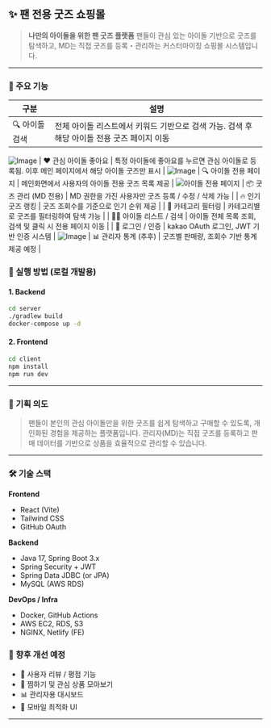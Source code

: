 ## ✨ 팬 전용 굿즈 쇼핑몰
> **나만의 아이돌을 위한 팬 굿즈 플랫폼**
> 팬들이 관심 있는 아이돌 기반으로 굿즈를 탐색하고, MD는 직접 굿즈를 등록・관리하는 커스터마이징 쇼핑몰 시스템입니다.
---
### 📌 주요 기능
| 구분                 | 설명                                |
| ------------------ | --------------------------------- |
| 🔍 아이돌 검색 | 전체 아이돌 리스트에서 키워드 기반으로 검색 가능. 검색 후 해당 아이돌 전용 굿즈 페이지 이동 |
![Image](https://github.com/user-attachments/assets/e599138c-4a09-4c27-a2c9-36b7d8ae2c5f)
| ♥️ 관심 아이돌 좋아요 | 특정 아이돌에 좋아요를 누르면 관심 아이돌로 등록됨. 이후 메인 페이지에서 해당 아이돌 굿즈만 표시 |
![Image](https://github.com/user-attachments/assets/57d9fd5a-9c8f-40b5-be52-1b8af027632e)
| 🔍 아이돌 전용 페이지  | 메인화면에서 사용자의 아이돌 전용 굿즈 목록 제공  |
![아이돌 전용 페이지](https://github.com/user-attachments/assets/4ae4d6ef-2a5d-486d-8ec6-5e065b931154)
| 📦 굿즈 관리 (MD 전용)   | MD 권한을 가진 사용자만 굿즈 등록 / 수정 / 삭제 가능 |
| 🔥 인기 굿즈 랭킹        | 굿즈 조회수를 기준으로 인기 순위 제공             |
| 🧾 카테고리 필터링        | 카테고리별로 굿즈를 필터링하여 탐색 가능            |
| 🧑‍🎤 아이돌 리스트 / 검색 | 아이돌 전체 목록 조회, 검색 및 클릭 시 전용 페이지 이동 |
| 🔐 로그인 / 인증        | kakao OAuth 로그인, JWT 기반 인증 시스템   |
![Image](https://github.com/user-attachments/assets/18879c1c-e812-49b7-b3b5-3da61d62f858)
| 📊 관리자 통계 (추후)     | 굿즈별 판매량, 조회수 기반 통계 제공 예정          |




### 🚀 실행 방법 (로컬 개발용)

#### 1. Backend

```bash
cd server
./gradlew build
docker-compose up -d
```

#### 2. Frontend

```bash
cd client
npm install
npm run dev
```

---

### 🙌 기획 의도

> 팬들이 본인의 관심 아이돌만을 위한 굿즈를 쉽게 탐색하고 구매할 수 있도록, 개인화된 경험을 제공하는 플랫폼입니다.
> 관리자(MD)는 직접 굿즈를 등록하고 판매 데이터를 기반으로 상품을 효율적으로 관리할 수 있습니다.

---

### 🛠️ 기술 스택

**Frontend**

* React (Vite)
* Tailwind CSS
* GitHub OAuth

**Backend**

* Java 17, Spring Boot 3.x
* Spring Security + JWT
* Spring Data JDBC (or JPA)
* MySQL (AWS RDS)

**DevOps / Infra**

* Docker, GitHub Actions
* AWS EC2, RDS, S3
* NGINX, Netlify (FE)


### 📢 향후 개선 예정

* 💬 사용자 리뷰 / 평점 기능
* 💖 찜하기 및 관심 상품 모아보기
* 📊 관리자용 대시보드
* 📱 모바일 최적화 UI

---
